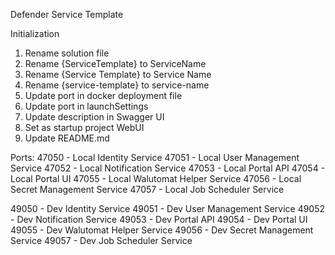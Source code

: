 Defender Service Template

Initialization

1. Rename solution file
2. Rename {ServiceTemplate} to ServiceName
3. Rename {Service Template} to Service Name
4. Rename {service-template} to service-name
5. Update port in docker deployment file
6. Update port in launchSettings
7. Update description in Swagger UI
8. Set as startup project WebUI
9. Update README.md

Ports:
47050 - Local Identity Service
47051 - Local User Management Service
47052 - Local Notification Service
47053 - Local Portal API
47054 - Local Portal UI
47055 - Local Walutomat Helper Service
47056 - Local Secret Management Service
47057 - Local Job Scheduler Service

49050 - Dev Identity Service
49051 - Dev User Management Service
49052 - Dev Notification Service
49053 - Dev Portal API
49054 - Dev Portal UI
49055 - Dev Walutomat Helper Service
49056 - Dev Secret Management Service
49057 - Dev Job Scheduler Service



